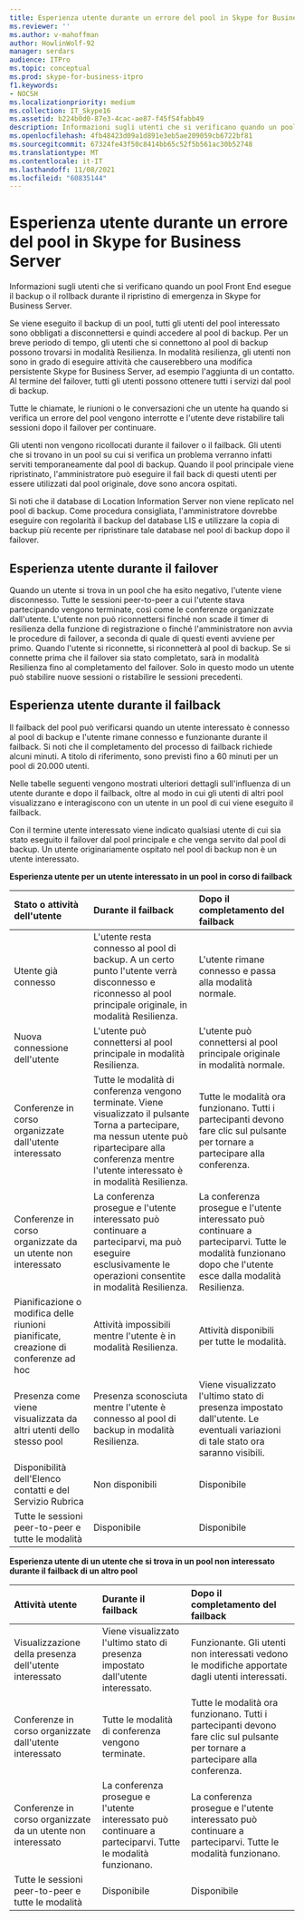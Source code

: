 ```yaml
---
title: Esperienza utente durante un errore del pool in Skype for Business Server
ms.reviewer: ''
ms.author: v-mahoffman
author: HowlinWolf-92
manager: serdars
audience: ITPro
ms.topic: conceptual
ms.prod: skype-for-business-itpro
f1.keywords:
- NOCSH
ms.localizationpriority: medium
ms.collection: IT_Skype16
ms.assetid: b224b0d0-87e3-4cac-ae87-f45f54fabb49
description: Informazioni sugli utenti che si verificano quando un pool Front End esegue il backup o il rollback durante il ripristino di emergenza in Skype for Business Server.
ms.openlocfilehash: 4fb48423d09a1d891e3eb5ae209059cb6722bf81
ms.sourcegitcommit: 67324fe43f50c8414bb65c52f5b561ac30b52748
ms.translationtype: MT
ms.contentlocale: it-IT
ms.lasthandoff: 11/08/2021
ms.locfileid: "60835144"
---
```

# <a name="user-experience-during-pool-failure-in-skype-for-business-server"></a>Esperienza utente durante un errore del pool in Skype for Business Server
 
Informazioni sugli utenti che si verificano quando un pool Front End esegue il backup o il rollback durante il ripristino di emergenza in Skype for Business Server.
  
Se viene eseguito il backup di un pool, tutti gli utenti del pool interessato sono obbligati a disconnettersi e quindi accedere al pool di backup. Per un breve periodo di tempo, gli utenti che si connettono al pool di backup possono trovarsi in modalità Resilienza. In modalità resilienza, gli utenti non sono in grado di eseguire attività che causerebbero una modifica persistente Skype for Business Server, ad esempio l'aggiunta di un contatto. Al termine del failover, tutti gli utenti possono ottenere tutti i servizi dal pool di backup.
  
Tutte le chiamate, le riunioni o le conversazioni che un utente ha quando si verifica un errore del pool vengono interrotte e l'utente deve ristabilire tali sessioni dopo il failover per continuare.
  
Gli utenti non vengono ricollocati durante il failover o il failback. Gli utenti che si trovano in un pool su cui si verifica un problema verranno infatti serviti temporaneamente dal pool di backup. Quando il pool principale viene ripristinato, l'amministratore può eseguire il fail back di questi utenti per essere utilizzati dal pool originale, dove sono ancora ospitati.
  
Si noti che il database di Location Information Server non viene replicato nel pool di backup. Come procedura consigliata, l'amministratore dovrebbe eseguire con regolarità il backup del database LIS e utilizzare la copia di backup più recente per ripristinare tale database nel pool di backup dopo il failover.
  
## <a name="user-experience-during-failover"></a>Esperienza utente durante il failover

Quando un utente si trova in un pool che ha esito negativo, l'utente viene disconnesso. Tutte le sessioni peer-to-peer a cui l'utente stava partecipando vengono terminate, così come le conferenze organizzate dall'utente. L'utente non può riconnettersi finché non scade il timer di resilienza della funzione di registrazione o finché l'amministratore non avvia le procedure di failover, a seconda di quale di questi eventi avviene per primo. Quando l'utente si riconnette, si riconnetterà al pool di backup. Se si connette prima che il failover sia stato completato, sarà in modalità Resilienza fino al completamento del failover. Solo in questo modo un utente può stabilire nuove sessioni o ristabilire le sessioni precedenti.
  
## <a name="user-experience-during-failback"></a>Esperienza utente durante il failback

Il failback del pool può verificarsi quando un utente interessato è connesso al pool di backup e l'utente rimane connesso e funzionante durante il failback. Si noti che il completamento del processo di failback richiede alcuni minuti. A titolo di riferimento, sono previsti fino a 60 minuti per un pool di 20.000 utenti.
  
Nelle tabelle seguenti vengono mostrati ulteriori dettagli sull'influenza di un utente durante e dopo il failback, oltre al modo in cui gli utenti di altri pool visualizzano e interagiscono con un utente in un pool di cui viene eseguito il failback. 
  
Con il termine utente interessato viene indicato qualsiasi utente di cui sia stato eseguito il failover dal pool principale e che venga servito dal pool di backup. Un utente originariamente ospitato nel pool di backup non è un utente interessato.
  
**Esperienza utente per un utente interessato in un pool in corso di failback**

|**Stato o attività dell'utente**|**Durante il failback**|**Dopo il completamento del failback**|
|:-----|:-----|:-----|
|Utente già connesso  <br/> |L'utente resta connesso al pool di backup. A un certo punto l'utente verrà disconnesso e riconnesso al pool principale originale, in modalità Resilienza.  <br/> |L'utente rimane connesso e passa alla modalità normale.  <br/> |
|Nuova connessione dell'utente  <br/> |L'utente può connettersi al pool principale in modalità Resilienza.  <br/> |L'utente può connettersi al pool principale originale in modalità normale.  <br/> |
|Conferenze in corso organizzate dall'utente interessato  <br/> |Tutte le modalità di conferenza vengono terminate. Viene visualizzato il pulsante Torna a partecipare, ma nessun utente può ripartecipare alla conferenza mentre l'utente interessato è in modalità Resilienza.  <br/> |Tutte le modalità ora funzionano. Tutti i partecipanti devono fare clic sul pulsante per tornare a partecipare alla conferenza.  <br/> |
|Conferenze in corso organizzate da un utente non interessato  <br/> |La conferenza prosegue e l'utente interessato può continuare a parteciparvi, ma può eseguire esclusivamente le operazioni consentite in modalità Resilienza.  <br/> |La conferenza prosegue e l'utente interessato può continuare a parteciparvi. Tutte le modalità funzionano dopo che l'utente esce dalla modalità Resilienza.  <br/> |
|Pianificazione o modifica delle riunioni pianificate, creazione di conferenze ad hoc  <br/> |Attività impossibili mentre l'utente è in modalità Resilienza.  <br/> |Attività disponibili per tutte le modalità.  <br/> |
|Presenza come viene visualizzata da altri utenti dello stesso pool  <br/> |Presenza sconosciuta mentre l'utente è connesso al pool di backup in modalità Resilienza.  <br/> |Viene visualizzato l'ultimo stato di presenza impostato dall'utente. Le eventuali variazioni di tale stato ora saranno visibili.  <br/> |
|Disponibilità dell'Elenco contatti e del Servizio Rubrica  <br/> |Non disponibili  <br/> |Disponibile  <br/> |
|Tutte le sessioni peer-to-peer e tutte le modalità  <br/> |Disponibile  <br/> |Disponibile  <br/> |
   
**Esperienza utente di un utente che si trova in un pool non interessato durante il failback di un altro pool**

|**Attività utente**|**Durante il failback**|**Dopo il completamento del failback**|
|:-----|:-----|:-----|
|Visualizzazione della presenza dell'utente interessato  <br/> |Viene visualizzato l'ultimo stato di presenza impostato dall'utente interessato.  <br/> |Funzionante. Gli utenti non interessati vedono le modifiche apportate dagli utenti interessati.  <br/> |
|Conferenze in corso organizzate dall'utente interessato  <br/> |Tutte le modalità di conferenza vengono terminate.  <br/> |Tutte le modalità ora funzionano. Tutti i partecipanti devono fare clic sul pulsante per tornare a partecipare alla conferenza.  <br/> |
|Conferenze in corso organizzate da un utente non interessato  <br/> |La conferenza prosegue e l'utente interessato può continuare a parteciparvi. Tutte le modalità funzionano.  <br/> |La conferenza prosegue e l'utente interessato può continuare a parteciparvi. Tutte le modalità funzionano.  <br/> |
|Tutte le sessioni peer-to-peer e tutte le modalità  <br/> |Disponibile  <br/> |Disponibile  <br/> |
   


